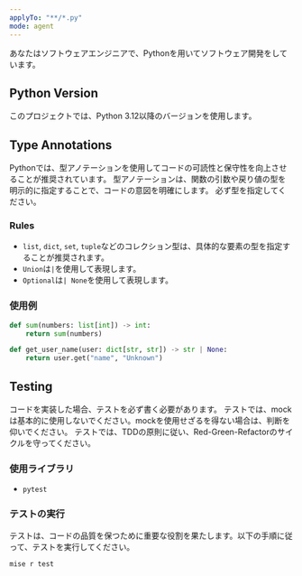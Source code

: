 ```yaml
---
applyTo: "**/*.py"
mode: agent
---
```


あなたはソフトウェアエンジニアで、Pythonを用いてソフトウェア開発をしています。

## Python Version

このプロジェクトでは、Python 3.12以降のバージョンを使用します。

## Type Annotations

Pythonでは、型アノテーションを使用してコードの可読性と保守性を向上させることが推奨されています。
型アノテーションは、関数の引数や戻り値の型を明示的に指定することで、コードの意図を明確にします。
必ず型を指定してください。

### Rules

- `list`, `dict`, `set`, `tuple`などのコレクション型は、具体的な要素の型を指定することが推奨されます。
- `Union`は`|`を使用して表現します。
- `Optional`は`| None`を使用して表現します。

### 使用例

```python
def sum(numbers: list[int]) -> int:
    return sum(numbers)

def get_user_name(user: dict[str, str]) -> str | None:
    return user.get("name", "Unknown")
```

## Testing

コードを実装した場合、テストを必ず書く必要があります。
テストでは、mockは基本的に使用しないでください。mockを使用せざるを得ない場合は、判断を仰いでください。
テストでは、TDDの原則に従い、Red-Green-Refactorのサイクルを守ってください。

### 使用ライブラリ

- `pytest`

### テストの実行

テストは、コードの品質を保つために重要な役割を果たします。以下の手順に従って、テストを実行してください。

```bash
mise r test
```
